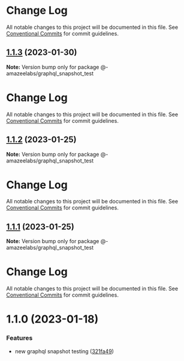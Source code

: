 # Change Log

All notable changes to this project will be documented in this file. See
[Conventional Commits](https://conventionalcommits.org) for commit guidelines.

## [1.1.3](https://github.com/AmazeeLabs/silverback-mono/compare/@-amazeelabs/graphql_snapshot_test@1.1.2...@-amazeelabs/graphql_snapshot_test@1.1.3) (2023-01-30)

**Note:** Version bump only for package @-amazeelabs/graphql_snapshot_test

# Change Log

All notable changes to this project will be documented in this file. See
[Conventional Commits](https://conventionalcommits.org) for commit guidelines.

## [1.1.2](https://github.com/AmazeeLabs/silverback-mono/compare/@-amazeelabs/graphql_snapshot_test@1.1.1...@-amazeelabs/graphql_snapshot_test@1.1.2) (2023-01-25)

**Note:** Version bump only for package @-amazeelabs/graphql_snapshot_test

# Change Log

All notable changes to this project will be documented in this file. See
[Conventional Commits](https://conventionalcommits.org) for commit guidelines.

## [1.1.1](https://github.com/AmazeeLabs/silverback-mono/compare/@-amazeelabs/graphql_snapshot_test@1.1.0...@-amazeelabs/graphql_snapshot_test@1.1.1) (2023-01-25)

**Note:** Version bump only for package @-amazeelabs/graphql_snapshot_test

# Change Log

All notable changes to this project will be documented in this file. See
[Conventional Commits](https://conventionalcommits.org) for commit guidelines.

# 1.1.0 (2023-01-18)

### Features

- new graphql snapshot testing
  ([321fa49](https://github.com/AmazeeLabs/silverback-mono/commit/321fa49e6bcdb6bd8d73b5c06dee5c2c61fc6a28))
